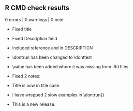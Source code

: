 ## R CMD check results

0 errors | 0 warnings | 0 note

* Fixed title
* Fixed Description field
* Included reference and <doi> in DESCRIPTION
* \dontrun has been changed to \donttest
* \value has been added where it was missing from .Rd files

* Fixed 2 notes:
* Title is now in title case
* I have wrapped 2 slow examples in \dontrun{}
* This is a new release.
